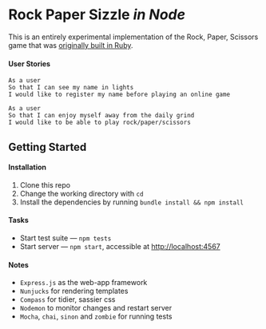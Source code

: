 # Rock Paper Sizzle _in Node_
This is an entirely experimental implementation of the Rock, Paper, Scissors game that was [originally built in Ruby](https://github.com/vannio/challenge-rockpaperscissors).

#### User Stories
```
As a user
So that I can see my name in lights
I would like to register my name before playing an online game
```

```
As a user
So that I can enjoy myself away from the daily grind
I would like to be able to play rock/paper/scissors
```

## Getting Started
#### Installation
1. Clone this repo
1. Change the working directory with `cd`
1. Install the dependencies by running `bundle install && npm install`

#### Tasks
- Start test suite — `npm tests`
- Start server — `npm start`, accessible at [http://localhost:4567](http://localhost:4567)

#### Notes
- `Express.js` as the web-app framework
- `Nunjucks` for rendering templates
- `Compass` for tidier, sassier css
- `Nodemon` to monitor changes and restart server
- `Mocha`, `chai`, `sinon` and `zombie` for running tests
